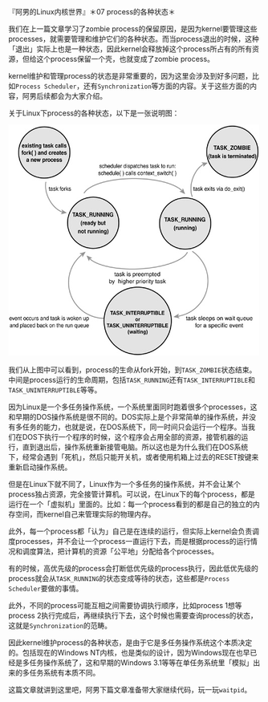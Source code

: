 『阿男的Linux内核世界』＊07 process的各种状态＊

我们在上一篇文章学习了zombie process的保留原因，是因为kernel要管理这些processes，就需要管理和维护它们的各种状态。而当process退出的时候，这种「退出」实际上也是一种状态，因此kernel会释放掉这个process所占有的所有资源，但给这个process保留一个壳，也就变成了zombie process。

kernel维护和管理process的状态是非常重要的，因为这里会涉及到好多问题，比如`Process Scheduler`，还有`Synchronization`等方面的内容。关于这些方面的内容，阿男后续都会为大家介绍。

关于Linux下process的各种状态，以下是一张说明图：

![Process的状态](imgs/07a.jpg)

我们从上图中可以看到，process的生命从fork开始，到`TASK_ZOMBIE`状态结束。中间是process运行的生命周期，包括`TASK_RUNNING`还有`TASK_INTERRUPTIBLE`和`TASK_UNINTERRUPTIBLE`等等。

因为Linux是一个多任务操作系统，一个系统里面同时跑着很多个processes，这和早期的DOS操作系统是很不同的。DOS实际上是个非常简单的操作系统，并没有多任务的能力，也就是说，在DOS系统下，同一时间只会运行一个程序。当我们在DOS下执行一个程序的时候，这个程序会占用全部的资源，接管机器的运行，直到退出后，操作系统重新接管电脑。所以这也是为什么我们在DOS系统下，经常会遇到「死机」，然后只能开关机，或者使用机箱上过去的RESET按键来重新启动操作系统。

但是在Linux下就不同了，Linux作为一个多任务的操作系统，并不会让某个process独占资源，完全接管计算机。可以说，在Linux下的每个process，都是运行在一个「虚拟机」里面的。比如：每一个process看到的都是自己的独立的内存空间，而kernel自己来管理实际的物理内存。

此外，每一个process都「认为」自己是在连续的运行，但实际上kernel会负责调度processes，并不会让一个process一直运行下去，而是根据process的运行情况和调度算法，把计算机的资源「公平地」分配给各个processes。

有的时候，高优先级的process会打断低优先级的process执行，因此低优先级的process就会从`TASK_RUNNING`的状态变成等待的状态，这些都是`Process Scheduler`要做的事情。

此外，不同的process可能互相之间需要协调执行顺序，比如process 1想等process 2执行完成后，再继续执行下去，这个时候也需要查询process的状态，这就是`Synchronization`的范畴。

因此kernel维护process的各种状态，是由于它是多任务操作系统这个本质决定的。包括现在的Windows NT内核，也是类似的设计，因为Windows现在也早已经是多任务操作系统了，这和早期的Windows 3.1等等在单任务系统里「模拟」出来的多任务系统有本质不同。

这篇文章就讲到这里吧，阿男下篇文章准备带大家继续代码，玩一玩`waitpid`。